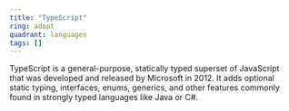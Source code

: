 ```yaml
---
title: "TypeScript"
ring: adopt
quadrant: languages
tags: []
---
```


TypeScript is a general-purpose, statically typed superset of JavaScript that was developed and released by Microsoft in 2012. It adds optional static typing, interfaces, enums, generics, and other features commonly found in strongly typed languages like Java or C#. 
